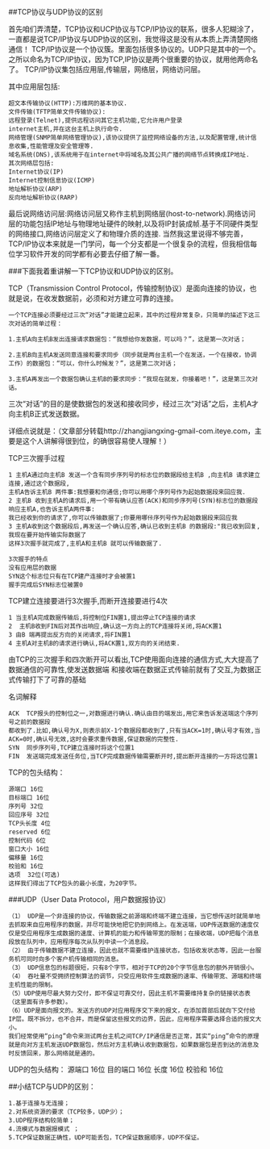 ##TCP协议与UDP协议的区别

首先咱们弄清楚，TCP协议和UCP协议与TCP/IP协议的联系，很多人犯糊涂了，一直都是说TCP/IP协议与UDP协议的区别，我觉得这是没有从本质上弄清楚网络通信！
TCP/IP协议是一个协议簇。里面包括很多协议的。UDP只是其中的一个。之所以命名为TCP/IP协议，因为TCP,IP协议是两个很重要的协议，就用他两命名了。
TCP/IP协议集包括应用层,传输层，网络层，网络访问层。

其中应用层包括:

	超文本传输协议(HTTP):万维网的基本协议.   
	文件传输(TFTP简单文件传输协议):   
	远程登录(Telnet),提供远程访问其它主机功能,它允许用户登录     
	internet主机,并在这台主机上执行命令.    
	网络管理(SNMP简单网络管理协议),该协议提供了监控网络设备的方法,以及配置管理,统计信息收集,性能管理及安全管理等.   
	域名系统(DNS),该系统用于在internet中将域名及其公共广播的网络节点转换成IP地址. 
	其次网络层包括:    
	Internet协议(IP)     
	Internet控制信息协议(ICMP)    
	地址解析协议(ARP)    
	反向地址解析协议(RARP)  

最后说网络访问层:网络访问层又称作主机到网络层(host-to-network).网络访问层的功能包括IP地址与物理地址硬件的映射,以及将IP封装成帧.基于不同硬件类型的网络接口,网络访问层定义了和物理介质的连接.
当然我这里说得不够完善，TCP/IP协议本来就是一门学问，每一个分支都是一个很复杂的流程，但我相信每位学习软件开发的同学都有必要去仔细了解一番。

###下面我着重讲解一下TCP协议和UDP协议的区别。

TCP（Transmission Control Protocol，传输控制协议）是面向连接的协议，也就是说，在收发数据前，必须和对方建立可靠的连接。

	一个TCP连接必须要经过三次“对话”才能建立起来，其中的过程非常复杂，只简单的描述下这三次对话的简单过程：
	
	1.主机A向主机B发出连接请求数据包：“我想给你发数据，可以吗？”，这是第一次对话；
	
	2.主机B向主机A发送同意连接和要求同步（同步就是两台主机一个在发送，一个在接收，协调工作）的数据包：“可以，你什么时候发？”，这是第二次对话；
	
	3.主机A再发出一个数据包确认主机B的要求同步：“我现在就发，你接着吧！”，这是第三次对话。

三次“对话”的目的是使数据包的发送和接收同步，经过三次“对话”之后，主机A才向主机B正式发送数据。

详细点说就是：（文章部分转载http://zhangjiangxing-gmail-com.iteye.com，主要是这个人讲解得很到位，的确很容易使人理解！）

TCP三次握手过程

	1 主机A通过向主机B 发送一个含有同步序列号的标志位的数据段给主机B ,向主机B 请求建立连接,通过这个数据段,
	主机A告诉主机B 两件事:我想要和你通信;你可以用哪个序列号作为起始数据段来回应我.
	2 主机B 收到主机A的请求后,用一个带有确认应答(ACK)和同步序列号(SYN)标志位的数据段响应主机A,也告诉主机A两件事:
	我已经收到你的请求了,你可以传输数据了;你要用哪佧序列号作为起始数据段来回应我
	3 主机A收到这个数据段后,再发送一个确认应答,确认已收到主机B 的数据段:"我已收到回复,我现在要开始传输实际数据了
	这样3次握手就完成了,主机A和主机B 就可以传输数据了.

	3次握手的特点
	没有应用层的数据
	SYN这个标志位只有在TCP建产连接时才会被置1
	握手完成后SYN标志位被置0

TCP建立连接要进行3次握手,而断开连接要进行4次

	1 当主机A完成数据传输后,将控制位FIN置1,提出停止TCP连接的请求
	2  主机B收到FIN后对其作出响应,确认这一方向上的TCP连接将关闭,将ACK置1
	3 由B 端再提出反方向的关闭请求,将FIN置1
	4 主机A对主机B的请求进行确认,将ACK置1,双方向的关闭结束.

由TCP的三次握手和四次断开可以看出,TCP使用面向连接的通信方式,大大提高了数据通信的可靠性,使发送数据端
和接收端在数据正式传输前就有了交互,为数据正式传输打下了可靠的基础

名词解释

	ACK  TCP报头的控制位之一,对数据进行确认.确认由目的端发出,用它来告诉发送端这个序列号之前的数据段
	都收到了.比如,确认号为X,则表示前X-1个数据段都收到了,只有当ACK=1时,确认号才有效,当ACK=0时,确认号无效,这时会要求重传数据,保证数据的完整性.
	SYN  同步序列号,TCP建立连接时将这个位置1
	FIN  发送端完成发送任务位,当TCP完成数据传输需要断开时,提出断开连接的一方将这位置1

TCP的包头结构：

	源端口 16位
	目标端口 16位
	序列号 32位
	回应序号 32位
	TCP头长度 4位
	reserved 6位
	控制代码 6位
	窗口大小 16位
	偏移量 16位
	校验和 16位
	选项  32位(可选)
	这样我们得出了TCP包头的最小长度，为20字节。

###UDP（User Data Protocol，用户数据报协议）

	（1） UDP是一个非连接的协议，传输数据之前源端和终端不建立连接，当它想传送时就简单地去抓取来自应用程序的数据，并尽可能快地把它扔到网络上。在发送端，UDP传送数据的速度仅仅是受应用程序生成数据的速度、计算机的能力和传输带宽的限制；在接收端，UDP把每个消息段放在队列中，应用程序每次从队列中读一个消息段。
	（2） 由于传输数据不建立连接，因此也就不需要维护连接状态，包括收发状态等，因此一台服务机可同时向多个客户机传输相同的消息。
	（3） UDP信息包的标题很短，只有8个字节，相对于TCP的20个字节信息包的额外开销很小。
	（4） 吞吐量不受拥挤控制算法的调节，只受应用软件生成数据的速率、传输带宽、源端和终端主机性能的限制。
	（5）UDP使用尽最大努力交付，即不保证可靠交付，因此主机不需要维持复杂的链接状态表（这里面有许多参数）。
	（6）UDP是面向报文的。发送方的UDP对应用程序交下来的报文，在添加首部后就向下交付给IP层。既不拆分，也不合并，而是保留这些报文的边界，因此，应用程序需要选择合适的报文大小。
	我们经常使用“ping”命令来测试两台主机之间TCP/IP通信是否正常，其实“ping”命令的原理就是向对方主机发送UDP数据包，然后对方主机确认收到数据包，如果数据包是否到达的消息及时反馈回来，那么网络就是通的。

UDP的包头结构：
源端口 16位
目的端口 16位
长度 16位
校验和 16位

##小结TCP与UDP的区别：

	1.基于连接与无连接；
	2.对系统资源的要求（TCP较多，UDP少）；
	3.UDP程序结构较简单；
	4.流模式与数据报模式 ；
	5.TCP保证数据正确性，UDP可能丢包，TCP保证数据顺序，UDP不保证。